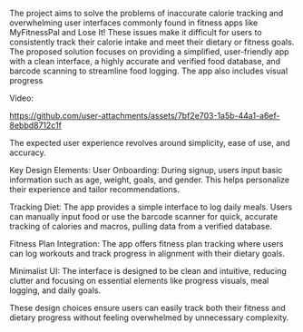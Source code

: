 The project aims to solve the problems of inaccurate calorie tracking and overwhelming user interfaces commonly found in fitness apps like MyFitnessPal and Lose It! These issues make it difficult for users to consistently track their calorie intake and meet their dietary or fitness goals. The proposed solution focuses on providing a simplified, user-friendly app with a clean interface, a highly accurate and verified food database, and barcode scanning to streamline food logging. The app also includes visual progress 

Video: 

https://github.com/user-attachments/assets/7bf2e703-1a5b-44a1-a6ef-8ebbd8712c1f

The expected user experience revolves around simplicity, ease of use, and accuracy.

Key Design Elements:
User Onboarding: During signup, users input basic information such as age, weight, goals, and gender. This helps personalize their experience and tailor recommendations.

Tracking Diet: The app provides a simple interface to log daily meals. Users can manually input food or use the barcode scanner for quick, accurate tracking of calories and macros, pulling data from a verified database.

Fitness Plan Integration: The app offers fitness plan tracking where users can log workouts and track progress in alignment with their dietary goals.

Minimalist UI: The interface is designed to be clean and intuitive, reducing clutter and focusing on essential elements like progress visuals, meal logging, and daily goals.

These design choices ensure users can easily track both their fitness and dietary progress without feeling overwhelmed by unnecessary complexity.
